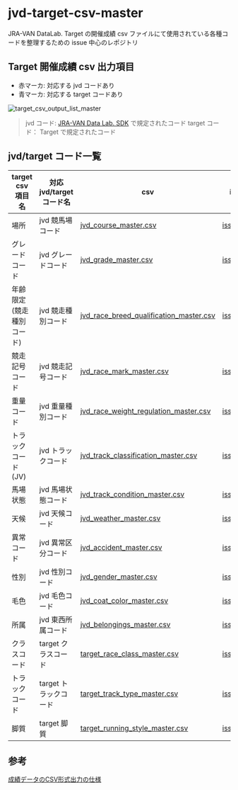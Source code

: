 # jvd-target-csv-master
JRA-VAN DataLab. Target の開催成績 csv ファイルにて使用されている各種コードを整理するための issue 中心のレポジトリ

## Target 開催成績 csv 出力項目

- 赤マーカ: 対応する jvd コードあり
- 青マーカ: 対応する target コードあり

![target_csv_output_list_master](https://user-images.githubusercontent.com/32590520/103270516-73010e00-49fb-11eb-8412-24107ab13879.png)

> jvd コード: [JRA-VAN Data Lab. SDK](https://jra-van.jp/dlb/sdv/sdk.html) で規定されたコード
> target コード： Target で規定されたコード

## jvd/target コード一覧
target csv 項目名 | 対応 jvd/target コード名 | csv | issue
-- | -- | -- | --
場所 | jvd 競馬場コード | [jvd_course_master.csv](./csv/jvd_course_master.csv) | [issues/5](https://github.com/shuhei-tokyo/jvd-target-csv-master/issues/5)
グレードコード | jvd グレードコード | [jvd_grade_master.csv](./csvjvd_grade_master.csv) | [issues/6](https://github.com/shuhei-tokyo/jvd-target-csv-master/issues/6)
年齢限定(競走種別コード) | jvd 競走種別コード | [jvd_race_breed_qualification_master.csv](./csv/jvd_race_breed_qualification_master.csv) | [issues/7](https://github.com/shuhei-tokyo/jvd-target-csv-master/issues/7)
競走記号コード | jvd 競走記号コード | [jvd_race_mark_master.csv](./csv/jvd_race_mark_master.csv) | [issues/8](https://github.com/shuhei-tokyo/jvd-target-csv-master/issues/8)
重量コード | jvd 重量種別コード | [jvd_race_weight_regulation_master.csv](./csv/jvd_race_weight_regulation_master.csv) | [issues/9](https://github.com/shuhei-tokyo/jvd-target-csv-master/issues/9)
トラックコード(JV) | jvd トラックコード | [jvd_track_classification_master.csv](./csv/jvd_track_classification_master.csv) | [issues/10](https://github.com/shuhei-tokyo/jvd-target-csv-master/issues/10)
馬場状態 | jvd 馬場状態コード | [jvd_track_condition_master.csv](./csv/jvd_track_condition_master.csv) | [issues/11](https://github.com/shuhei-tokyo/jvd-target-csv-master/issues/11) 
天候 | jvd 天候コード | [jvd_weather_master.csv](./csv/jvd_weather_master.csv) | [issues/12](https://github.com/shuhei-tokyo/jvd-target-csv-master/issues/12)
異常コード | jvd 異常区分コード | [jvd_accident_master.csv](./csv/jvd_accident_master.csv) | [issues/13](https://github.com/shuhei-tokyo/jvd-target-csv-master/issues/13)
性別 | jvd 性別コード | [jvd_gender_master.csv](./csv/jvd_gender_master.csv) | [issues/14](https://github.com/shuhei-tokyo/jvd-target-csv-master/issues/14)
毛色 | jvd 毛色コード | [jvd_coat_color_master.csv](./csv/jvd_coat_color_master.csv) | [issues/15](https://github.com/shuhei-tokyo/jvd-target-csv-master/issues/15)
所属 | jvd 東西所属コード | [jvd_belongings_master.csv](./csv/jvd_belongings_master.csv) | [issues/16](https://github.com/shuhei-tokyo/jvd-target-csv-master/issues/17)
クラスコード | target クラスコード | [target_race_class_master.csv](./csv/target_race_class_master.csv) | [issues/2](https://github.com/shuhei-tokyo/jvd-target-csv-master/issues/2)
トラックコード | target トラックコード | [target_track_type_master.csv](./csv/target_track_type_master.csv) | [issues/3](https://github.com/shuhei-tokyo/jvd-target-csv-master/issues/3)
脚質 | target 脚質 | [target_running_style_master.csv](./csv/target_running_style_master.csv) | [issues/4](https://github.com/shuhei-tokyo/jvd-target-csv-master/issues/4)

## 参考
[成績データのCSV形式出力の仕様](http://faqnavi13a.csview.jp/faq2/userqa.do?user=jravan&faq=faq01_target&id=285&parent=20)
